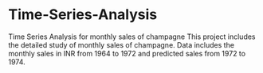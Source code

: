 # Time-Series-Analysis
Time Series Analysis for monthly sales of champagne
This project includes the detailed study of monthly sales of champagne.
Data includes the monthly sales in INR from 1964 to 1972 and predicted sales from 1972 to 1974.
